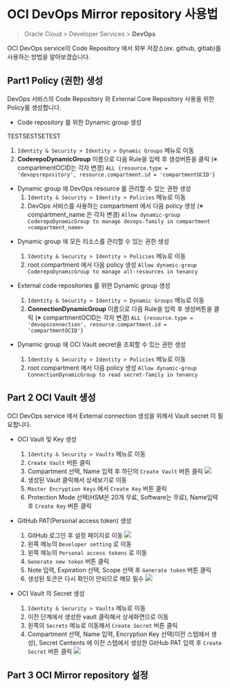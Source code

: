 # OCI DevOps Mirror repository 사용법

> Oracle Cloud > Developer Services > **DevOps**

OCI DevOps service의 Code Repository 에서 외부 저장소(ex. github, gitlab)를 사용하는 방법을 알아보겠습니다.

## Part1 Policy (권한) 생성
DevOps 서비스의 Code Repository 와 External Core Repository 사용을 위한 Policy를 생성합니다.

* Code repository 를 위한 Dynamic group 생성

TESTSESTSETEST
  1. `Identity & Security > Identity > Dynamic Groups` 메뉴로 이동
  2. **CoderepoDynamicGroup** 이름으로 다음 Rule을 입력 후 생성버튼을 클릭 (※ compartmentOCID는 각자 변경)
   ```ALL {resource.type = 'devopsrepository', resource.compartment.id = 'compartmentOCID'}```

* Dynamic group 에 DevOps resource 를 관리할 수 있는 권한 생성
  1. `Identity & Security > Identity > Policies`  메뉴로 이동
  2. DevOps 서비스를 사용하는 compartment 에서 다음 policy 생성 (※ compartment_name 은 각자 변경)
`Allow dynamic-group CoderepoDynamicGroup to manage devops-family in compartment <compartment_name>`

- Dynamic group 에 모든 리소스를 관리할 수 있는 권한 생성
  1. `Identity & Security > Identity > Policies`  메뉴로 이동
  2. root compartment 에서 다음 policy 생성
`Allow dynamic-group CoderepoDynamicGroup to manage all-resources in tenancy`

- External code repositories 를 위한 Dynamic group 생성
  1. `Identity & Security > Identity > Dynamic Groups` 메뉴로 이동
  2. **ConnectionDynamicGroup** 이름으로 다음 Rule을 입력 후 생성버튼을 클릭 (※ compartmentOCID는 각자 변경)
`ALL {resource.type = 'devopsconnection', resource.compartment.id = 'compartmentOCID'}`

- Dynamic group 에 OCI Vault secret을 조회할 수 있는 권한 생성
  1. `Identity & Security > Identity > Policies`  메뉴로 이동
  2. root compartment 에서 다음 policy 생성
`Allow dynamic-group ConnectionDynamicGroup to read secret-family in tenancy`
 
## Part 2 OCI Vault 생성
OCI DevOps service 에서 External connection 생성을 위해서 Vault secret 이 필요합니다.

- OCI Vault 및 Key 생성

   1. `Identity & Security > Vaults` 메뉴로 이동
   2. `Create Vault` 버튼 클릭
   3. Compartment 선택, Name 입력 후 하단의 `Create Vault` 버튼 클릭
![](./images/2a-create-vault.png)
   4. 생성된 Vault 클릭해서 상세보기로 이동
   5. `Master Encryption Keys` 에서 `Create Key` 버튼 클릭
   6. Protection Mode 선택(HSM은 20개 무료, Software는 무료), Name입력 후 `Create Key` 버튼 클릭

- GitHub PAT(Personal access token) 생성
  
  1. GitHub 로그인 후 설정 페이지로 이동
   ![](./images/3a-github-setting.png)
  2. 왼쪽 메뉴의 `Developer setting` 로 이동
  3. 왼쪽 메뉴의 `Personal access tokens` 로 이동
  4. `Generate new token` 버튼 클릭
  5. Note 입력, Expiration 선택, Scope 선택 후 `Generate token` 버튼 클릭
  6. 생성된 토큰은 다시 확인이 안되므로 메모 필수
   ![](images/3a-github-pat.png)

- OCI Vault 의 Secret 생성

   1. `Identity & Security > Vaults` 메뉴로 이동
   2. 이전 단계에서 생성한 vault 클릭해서 상세화면으로 이동
   3. 왼쪽의 `Secrets` 메뉴로 이동해서 `Create Secret` 버튼 클릭
   4. Compartment 선택, Name 입력, Encryption Key 선택(이전 스텝에서 생성), Secret Centents 에 이전 스텝에서 생성한 GitHub PAT 입력 후 `Create Secret` 버튼 클릭
   ![](images/2a-oci-secret.png)

## Part 3 OCI Mirror repository 설정
